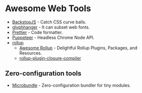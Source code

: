 # Awesome Web Tools

- [BackstopJS](https://github.com/garris/BackstopJS) - Catch CSS curve balls.
- [glyphhanger](https://github.com/filamentgroup/glyphhanger) - It can subset web fonts.
- [Prettier](https://github.com/prettier/prettier) - Code formatter.
- [Puppeteer](https://github.com/GoogleChrome/puppeteer) - Headless Chrome Node API.
- [rollup](https://github.com/rollup/rollup)
  - [Awesome Rollup](https://github.com/rollup/awesome) - Delightful Rollup Plugins, Packages, and Resources.
  - [rollup-plugin-closure-compiler](https://github.com/ampproject/rollup-plugin-closure-compiler)
  
## Zero-configuration tools

- [Microbundle](https://github.com/developit/microbundle) - Zero-configuration bundler for tiny modules.
